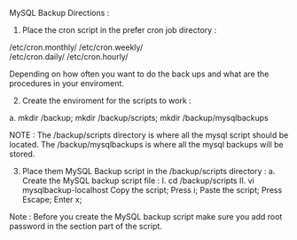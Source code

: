 MySQL Backup Directions :

1. Place the cron script in the prefer cron job directory :

/etc/cron.monthly/ /etc/cron.weekly/  
/etc/cron.daily/  /etc/cron.hourly/

Depending on how often you want to do the back ups and what are the procedures in your enviroment.

2. Create the enviroment for the scripts to work :

a. mkdir /backup; mkdir /backup/scripts; mkdir /backup/mysqlbackups

NOTE : The /backup/scripts directory is where all the mysql script should be located. The /backup/mysqlbackups is where all the mysql backups will be stored.

3. Place them MySQL Backup script in the /backup/scripts directory :
a. Create the MySQL backup script file :
    I. cd /backup/scripts
    II. vi mysqlbackup-localhost
    Copy the script; Press i; Paste the script; Press Escape; Enter x;

Note : Before you create the MySQL backup script make sure you add root password in the <password> section part of the script.
